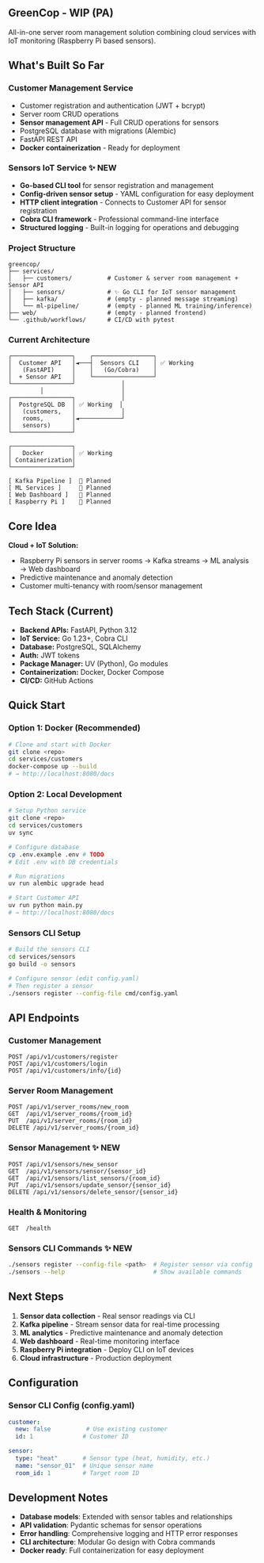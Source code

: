 ## GreenCop - WIP (PA)

All-in-one server room management solution combining cloud services with IoT monitoring (Raspberry Pi based sensors).

## What's Built So Far

### Customer Management Service
- Customer registration and authentication (JWT + bcrypt)
- Server room CRUD operations
- **Sensor management API** - Full CRUD operations for sensors
- PostgreSQL database with migrations (Alembic)
- FastAPI REST API
- **Docker containerization** - Ready for deployment

### Sensors IoT Service ✨ NEW
- **Go-based CLI tool** for sensor registration and management
- **Config-driven sensor setup** - YAML configuration for easy deployment
- **HTTP client integration** - Connects to Customer API for sensor registration
- **Cobra CLI framework** - Professional command-line interface
- **Structured logging** - Built-in logging for operations and debugging

### Project Structure
```
greencop/
├── services/
│   ├── customers/          # Customer & server room management + Sensor API
│   ├── sensors/            # ✨ Go CLI for IoT sensor management
│   ├── kafka/              # (empty - planned message streaming)
│   └── ml-pipeline/        # (empty - planned ML training/inference)
├── web/                    # (empty - planned frontend)
└── .github/workflows/      # CI/CD with pytest
```

### Current Architecture
```
┌─────────────────┐    ┌─────────────────┐
│  Customer API   │◄───┤  Sensors CLI    │ ✅ Working
│   (FastAPI)     │    │   (Go/Cobra)    │
│  + Sensor API   │    └─────────────────┘
└─────────────────┘             │
         │                      │
┌─────────────────┐             │
│  PostgreSQL DB  │ ✅ Working  │
│   (customers,   │             │
│   rooms,        │◄────────────┘
│   sensors)      │
└─────────────────┘

┌─────────────────┐
│   Docker        │ ✅ Working
│ Containerization│
└─────────────────┘

[ Kafka Pipeline ]  🚧 Planned
[ ML Services ]     🚧 Planned
[ Web Dashboard ]   🚧 Planned
[ Raspberry Pi ]    🚧 Planned
```

## Core Idea

**Cloud + IoT Solution:**
- Raspberry Pi sensors in server rooms → Kafka streams → ML analysis → Web dashboard
- Predictive maintenance and anomaly detection
- Customer multi-tenancy with room/sensor management

## Tech Stack (Current)
- **Backend APIs:** FastAPI, Python 3.12
- **IoT Service:** Go 1.23+, Cobra CLI
- **Database:** PostgreSQL, SQLAlchemy
- **Auth:** JWT tokens
- **Package Manager:** UV (Python), Go modules
- **Containerization:** Docker, Docker Compose
- **CI/CD:** GitHub Actions

## Quick Start

### Option 1: Docker (Recommended)
```bash
# Clone and start with Docker
git clone <repo>
cd services/customers
docker-compose up --build
# → http://localhost:8080/docs
```

### Option 2: Local Development
```bash
# Setup Python service
git clone <repo>
cd services/customers
uv sync

# Configure database
cp .env.example .env # TODO
# Edit .env with DB credentials

# Run migrations
uv run alembic upgrade head

# Start Customer API
uv run python main.py
# → http://localhost:8080/docs
```

### Sensors CLI Setup
```bash
# Build the sensors CLI
cd services/sensors
go build -o sensors

# Configure sensor (edit config.yaml)
# Then register a sensor
./sensors register --config-file cmd/config.yaml
```

## API Endpoints

### Customer Management
```
POST /api/v1/customers/register
POST /api/v1/customers/login
POST /api/v1/customers/info/{id}
```

### Server Room Management
```
POST /api/v1/server_rooms/new_room
GET  /api/v1/server_rooms/{room_id}
PUT  /api/v1/server_rooms/{room_id}
DELETE /api/v1/server_rooms/{room_id}
```

### Sensor Management ✨ NEW
```
POST /api/v1/sensors/new_sensor
GET  /api/v1/sensors/sensor/{sensor_id}
GET  /api/v1/sensors/list_sensors/{room_id}
PUT  /api/v1/sensors/update_sensor/{sensor_id}
DELETE /api/v1/sensors/delete_sensor/{sensor_id}
```

### Health & Monitoring
```
GET  /health
```

### Sensors CLI Commands ✨ NEW
```bash
./sensors register --config-file <path>  # Register sensor via config
./sensors --help                         # Show available commands
```

## Next Steps
1. **Sensor data collection** - Real sensor readings via CLI
2. **Kafka pipeline** - Stream sensor data for real-time processing
3. **ML analytics** - Predictive maintenance and anomaly detection
4. **Web dashboard** - Real-time monitoring interface
5. **Raspberry Pi integration** - Deploy CLI on IoT devices
6. **Cloud infrastructure** - Production deployment

## Configuration

### Sensor CLI Config (config.yaml)
```yaml
customer:
  new: false          # Use existing customer
  id: 1              # Customer ID

sensor:
  type: "heat"       # Sensor type (heat, humidity, etc.)
  name: "sensor_01"  # Unique sensor name
  room_id: 1         # Target room ID
```

## Development Notes
- **Database models**: Extended with sensor tables and relationships
- **API validation**: Pydantic schemas for sensor operations
- **Error handling**: Comprehensive logging and HTTP error responses
- **CLI architecture**: Modular Go design with Cobra commands
- **Docker ready**: Full containerization for easy deployment
